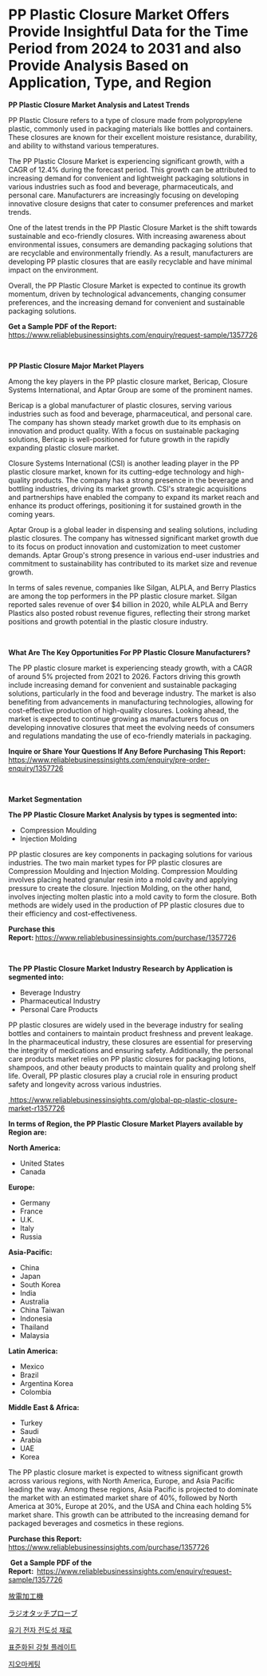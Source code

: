 <p><h1>PP Plastic Closure Market Offers Provide Insightful Data for the Time Period from 2024 to 2031 and also Provide Analysis Based on Application, Type, and Region</h1></p><p><strong>PP Plastic Closure Market Analysis and Latest Trends</strong></p>
<p><p>PP Plastic Closure refers to a type of closure made from polypropylene plastic, commonly used in packaging materials like bottles and containers. These closures are known for their excellent moisture resistance, durability, and ability to withstand various temperatures. </p><p>The PP Plastic Closure Market is experiencing significant growth, with a CAGR of 12.4% during the forecast period. This growth can be attributed to increasing demand for convenient and lightweight packaging solutions in various industries such as food and beverage, pharmaceuticals, and personal care. Manufacturers are increasingly focusing on developing innovative closure designs that cater to consumer preferences and market trends.</p><p>One of the latest trends in the PP Plastic Closure Market is the shift towards sustainable and eco-friendly closures. With increasing awareness about environmental issues, consumers are demanding packaging solutions that are recyclable and environmentally friendly. As a result, manufacturers are developing PP plastic closures that are easily recyclable and have minimal impact on the environment.</p><p>Overall, the PP Plastic Closure Market is expected to continue its growth momentum, driven by technological advancements, changing consumer preferences, and the increasing demand for convenient and sustainable packaging solutions.</p></p>
<p><strong>Get a Sample PDF of the Report:&nbsp;</strong> <a href="https://www.reliablebusinessinsights.com/enquiry/request-sample/1357726">https://www.reliablebusinessinsights.com/enquiry/request-sample/1357726</a></p>
<p>&nbsp;</p>
<p><strong>PP Plastic Closure Major Market Players</strong></p>
<p><p>Among the key players in the PP plastic closure market, Bericap, Closure Systems International, and Aptar Group are some of the prominent names.</p><p>Bericap is a global manufacturer of plastic closures, serving various industries such as food and beverage, pharmaceutical, and personal care. The company has shown steady market growth due to its emphasis on innovation and product quality. With a focus on sustainable packaging solutions, Bericap is well-positioned for future growth in the rapidly expanding plastic closure market.</p><p>Closure Systems International (CSI) is another leading player in the PP plastic closure market, known for its cutting-edge technology and high-quality products. The company has a strong presence in the beverage and bottling industries, driving its market growth. CSI's strategic acquisitions and partnerships have enabled the company to expand its market reach and enhance its product offerings, positioning it for sustained growth in the coming years.</p><p>Aptar Group is a global leader in dispensing and sealing solutions, including plastic closures. The company has witnessed significant market growth due to its focus on product innovation and customization to meet customer demands. Aptar Group's strong presence in various end-user industries and commitment to sustainability has contributed to its market size and revenue growth.</p><p>In terms of sales revenue, companies like Silgan, ALPLA, and Berry Plastics are among the top performers in the PP plastic closure market. Silgan reported sales revenue of over $4 billion in 2020, while ALPLA and Berry Plastics also posted robust revenue figures, reflecting their strong market positions and growth potential in the plastic closure industry.</p></p>
<p>&nbsp;</p>
<p><strong>What Are The Key Opportunities For PP Plastic Closure Manufacturers?</strong></p>
<p><p>The PP plastic closure market is experiencing steady growth, with a CAGR of around 5% projected from 2021 to 2026. Factors driving this growth include increasing demand for convenient and sustainable packaging solutions, particularly in the food and beverage industry. The market is also benefiting from advancements in manufacturing technologies, allowing for cost-effective production of high-quality closures. Looking ahead, the market is expected to continue growing as manufacturers focus on developing innovative closures that meet the evolving needs of consumers and regulations mandating the use of eco-friendly materials in packaging.</p></p>
<p><strong>Inquire or Share Your Questions If Any Before Purchasing This Report:</strong> <a href="https://www.reliablebusinessinsights.com/enquiry/pre-order-enquiry/1357726">https://www.reliablebusinessinsights.com/enquiry/pre-order-enquiry/1357726</a></p>
<p>&nbsp;</p>
<p><strong>Market Segmentation</strong></p>
<p><strong>The PP Plastic Closure Market Analysis by types is segmented into:</strong></p>
<p><ul><li>Compression Moulding</li><li>Injection Molding</li></ul></p>
<p><p>PP plastic closures are key components in packaging solutions for various industries. The two main market types for PP plastic closures are Compression Moulding and Injection Molding. Compression Moulding involves placing heated granular resin into a mold cavity and applying pressure to create the closure. Injection Molding, on the other hand, involves injecting molten plastic into a mold cavity to form the closure. Both methods are widely used in the production of PP plastic closures due to their efficiency and cost-effectiveness.</p></p>
<p><strong>Purchase this Report:&nbsp;</strong><a href="https://www.reliablebusinessinsights.com/purchase/1357726">https://www.reliablebusinessinsights.com/purchase/1357726</a></p>
<p>&nbsp;</p>
<p><strong>The PP Plastic Closure Market Industry Research by Application is segmented into:</strong></p>
<p><ul><li>Beverage Industry</li><li>Pharmaceutical Industry</li><li>Personal Care Products</li></ul></p>
<p><p>PP plastic closures are widely used in the beverage industry for sealing bottles and containers to maintain product freshness and prevent leakage. In the pharmaceutical industry, these closures are essential for preserving the integrity of medications and ensuring safety. Additionally, the personal care products market relies on PP plastic closures for packaging lotions, shampoos, and other beauty products to maintain quality and prolong shelf life. Overall, PP plastic closures play a crucial role in ensuring product safety and longevity across various industries.</p></p>
<p><a href="https://www.reliablebusinessinsights.com/global-pp-plastic-closure-market-r1357726">&nbsp;https://www.reliablebusinessinsights.com/global-pp-plastic-closure-market-r1357726</a></p>
<p><strong>In terms of Region, the PP Plastic Closure Market Players available by Region are:</strong></p>
<p>
    <p> <strong> North America: </strong>
        <ul>
            <li>United States</li>
            <li>Canada</li>
        </ul>
        </p> 
    <p> <strong> Europe: </strong>
        <ul>
            <li>Germany</li>
            <li>France</li>
            <li>U.K.</li>
            <li>Italy</li>
            <li>Russia</li>
        </ul>
        </p> 
    <p> <strong> Asia-Pacific: </strong>
        <ul>
            <li>China</li>
            <li>Japan</li>
            <li>South Korea</li>
            <li>India</li>
            <li>Australia</li>
            <li>China Taiwan</li>
            <li>Indonesia</li>
            <li>Thailand</li>
            <li>Malaysia</li>
        </ul>
        </p> 
    <p> <strong> Latin America: </strong>
        <ul>
            <li>Mexico</li>
            <li>Brazil</li>
            <li>Argentina Korea</li>
            <li>Colombia</li>
        </ul>
        </p> 
    <p> <strong> Middle East & Africa: </strong>
        <ul>
            <li>Turkey</li>
            <li>Saudi</li>
            <li>Arabia</li>
            <li>UAE</li>
            <li>Korea</li>
        </ul>
    </p>
    </p>
<p><p>The PP plastic closure market is expected to witness significant growth across various regions, with North America, Europe, and Asia Pacific leading the way. Among these regions, Asia Pacific is projected to dominate the market with an estimated market share of 40%, followed by North America at 30%, Europe at 20%, and the USA and China each holding 5% market share. This growth can be attributed to the increasing demand for packaged beverages and cosmetics in these regions.</p></p>
<p><strong>Purchase this Report: </strong><a href="https://www.reliablebusinessinsights.com/purchase/1357726">https://www.reliablebusinessinsights.com/purchase/1357726</a></p>
<p>&nbsp;<strong>Get a Sample PDF of the Report:&nbsp;&nbsp;</strong><a href="https://www.reliablebusinessinsights.com/enquiry/request-sample/1357726">https://www.reliablebusinessinsights.com/enquiry/request-sample/1357726</a></p>
<p><strong></strong></p>
<p><p><a href="https://medium.com/@hrhzhypq19/%E9%9B%BB%E6%B0%97%E6%94%BE%E9%9B%BB%E5%8A%A0%E5%B7%A5%E6%A9%9F%E5%B8%82%E5%A0%B4%E3%82%B7%E3%82%A7%E3%82%A2-%E8%A6%8F%E6%A8%A1-%E3%83%88%E3%83%AC%E3%83%B3%E3%83%89-%E7%94%A3%E6%A5%AD%E5%88%86%E6%9E%90%E3%83%AC%E3%83%9D%E3%83%BC%E3%83%88-%E5%BF%9C%E7%94%A8%E5%88%A5-%E3%83%A2%E3%83%BC%E3%83%AB%E3%83%89-%E3%83%91%E3%83%BC%E3%83%84-%E7%B2%89%E6%9C%AB%E5%86%B6%E9%87%91-%E3%81%9D%E3%81%AE%E4%BB%96-%E3%82%BF%E3%82%A4%E3%83%97%E5%88%A5-%E9%9B%BB%E6%B0%97%E3%82%B9%E3%83%91%E3%83%BC%E3%82%AF%E6%88%90%E5%BD%A2%E6%A9%9F-edm%E3%83%AF%E3%82%A4%E3%83%A4%E3%83%BC%E5%88%87%E6%96%AD%E6%A9%9F-%E3%81%8A%E3%82%88%E3%81%B32024%E5%B9%B4%E3%81%8B%E3%82%892031%E5%B9%B4%E3%81%BE%E3%81%A7%E3%81%AE%E4%BA%88%E6%B8%AC-632d325b1cdd">放電加工機</a></p><p><a href="https://medium.com/@sdall21364/%E3%83%A9%E3%82%B8%E3%82%AA%E3%82%BF%E3%83%83%E3%83%81%E3%83%97%E3%83%AD%E3%83%BC%E3%83%96%E3%81%AE%E5%B8%82%E5%A0%B4%E6%88%90%E9%95%B7%E8%A6%8B%E9%80%9A%E3%81%97%E3%81%AF-2024%E5%B9%B4%E3%81%8B%E3%82%892031%E5%B9%B4%E3%81%BE%E3%81%A7%E3%81%A7-%E5%B8%82%E5%A0%B4%E3%81%AE%E5%8B%95%E5%90%91%E5%88%86%E6%9E%90%E3%81%AB%E3%82%88%E3%82%8B%E3%82%A2%E3%83%97%E3%83%AA%E3%82%B1%E3%83%BC%E3%82%B7%E3%83%A7%E3%83%B3-%E5%9C%B0%E5%9F%9F%E3%81%AE%E8%A6%8B%E9%80%9A%E3%81%97%E3%82%84%E5%8F%8E%E7%9B%8A%E3%81%AA%E3%81%A9%E3%82%92%E5%90%AB%E3%82%81-%E3%81%AE%E5%B9%B4%E9%96%93%E6%88%90%E9%95%B7%E7%8E%87%E3%81%A7%E4%BA%88%E6%83%B3%E3%81%95%E3%82%8C%E3%81%A6%E3%81%84%E3%81%BE%E3%81%99-78a2fe2fe7b0">ラジオタッチプローブ</a></p><p><a href="https://medium.com/@jukilboys68_17057/%EC%9C%A0%EA%B8%B0-%EC%A0%84%EC%9E%90-%EC%86%8C%EC%9E%AC-%EC%8B%9C%EC%9E%A5-%EA%B7%9C%EB%AA%A8%EC%97%90-%EB%8C%80%ED%95%9C-%ED%86%B5%EC%B0%B0%EC%9D%80-2024%EB%85%84%EB%B6%80%ED%84%B0-2031%EB%85%84%EA%B9%8C%EC%A7%80-%EC%9D%98-%EC%97%B0%ED%8F%89%EA%B7%A0-%EC%84%B1%EC%9E%A5%EB%A5%A0%EB%A1%9C-%ED%99%95%EB%8C%80%EB%90%98%EA%B3%A0-%EC%9E%88%EC%8A%B5%EB%8B%88%EB%8B%A4-6cf0f8a3569e">유기 전자 전도성 재료</a></p><p><a href="https://medium.com/@bartlakin95/%ED%91%9C%EC%A4%80%ED%99%94%EB%90%9C-%EA%B0%95%ED%8C%90-%EC%82%B0%EC%97%85%EC%97%90-%EB%8C%80%ED%95%9C-%ED%86%B5%EC%B0%B0-%EC%8B%9C%EC%9E%A5-%EA%B8%88%EC%9C%B5-%EC%83%81%ED%83%9C-%EC%8B%9C%EC%9E%A5-%EA%B7%9C%EB%AA%A8-%EB%B0%8F-%EC%88%98%EC%9D%B5-%EB%B6%84%EC%84%9D%EC%9D%80-2031%EB%85%84%EA%B9%8C%EC%A7%80-%EA%B3%84%EC%86%8D%EB%90%A9%EB%8B%88%EB%8B%A4-f236b7f051d6">표준화된 강철 플레이트</a></p><p><a href="https://github.com/HarrisonKitto2022/Market-Research-Report-List-1/blob/main/6040431141341.md">지오마케팅</a></p></p>
